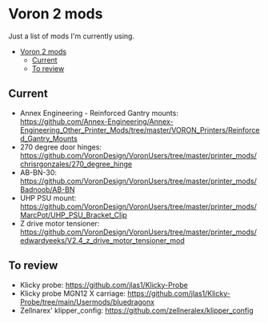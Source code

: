# Voron 2 mods

Just a list of mods I'm currently using.

- [Voron 2 mods](#voron-2-mods)
  - [Current](#current)
  - [To review](#to-review)

## Current
* Annex Engineering - Reinforced Gantry mounts: https://github.com/Annex-Engineering/Annex-Engineering_Other_Printer_Mods/tree/master/VORON_Printers/Reinforced_Gantry_Mounts
* 270 degree door hinges: https://github.com/VoronDesign/VoronUsers/tree/master/printer_mods/chrisrgonzales/270_degree_hinge
* AB-BN-30: https://github.com/VoronDesign/VoronUsers/tree/master/printer_mods/Badnoob/AB-BN
* UHP PSU mount: https://github.com/VoronDesign/VoronUsers/tree/master/printer_mods/MarcPot/UHP_PSU_Bracket_Clip
* Z drive motor tensioner: https://github.com/VoronDesign/VoronUsers/tree/master/printer_mods/edwardyeeks/V2.4_z_drive_motor_tensioner_mod

## To review
* Klicky probe: https://github.com/jlas1/Klicky-Probe
* Klicky probe MGN12 X carriage: https://github.com/jlas1/Klicky-Probe/tree/main/Usermods/bluedragonx
* Zellnarex' klipper_config: https://github.com/zellneralex/klipper_config
